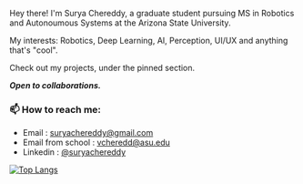 Hey there! I'm Surya Chereddy, a graduate student pursuing MS in Robotics and Autonoumous Systems at the Arizona State University. 

My interests: Robotics, Deep Learning, AI, Perception, UI/UX and anything that's "cool".

Check out my projects, under the pinned section.

_**Open to collaborations.**_

 


### 📫 How to reach me:
- Email : suryachereddy@gmail.com
- Email from school : vcheredd@asu.edu
- Linkedin : [@suryachereddy](https://linkedin.com/in/suryachereddy)

[![Top Langs](https://github-readme-stats.vercel.app/api/top-langs/?username=suryachereddy&layout=compact)](https://github.com/anuraghazra/github-readme-stats)
